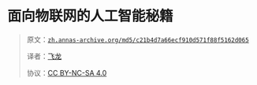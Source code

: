 # 面向物联网的人工智能秘籍

> 原文：[`zh.annas-archive.org/md5/c21b4d7a66ecf910d571f88f5162d065`](https://zh.annas-archive.org/md5/c21b4d7a66ecf910d571f88f5162d065)
> 
> 译者：[飞龙](https://github.com/wizardforcel)
> 
> 协议：[CC BY-NC-SA 4.0](http://creativecommons.org/licenses/by-nc-sa/4.0/)